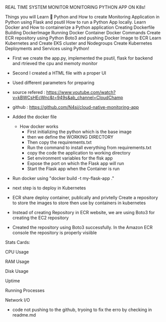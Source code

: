 REAL TIME SYSTEM MONITOR MONITORING PYTHON APP ON K8s!

Things you will Learn 🤯
Python and How to create Monitoring Application in Python using Flask and psutil
How to run a Python App locally.
Learn Docker and How to containerize a Python application
Creating Dockerfile
Building DockerImage
Running Docker Container
Docker Commands
Create ECR repository using Python Boto3 and pushing Docker Image to ECR
Learn Kubernetes and Create EKS cluster and Nodegroups
Create Kubernetes Deployments and Services using Python!

- First we create the app.py, implemented the psutil, flask for backend and rtrieved the cpu and memoty monitor
- Second I created a HTML file with a proper UI
- Used different parameters for preparing 
- source refered : https://www.youtube.com/watch?v=kBWCsHEcWnc&t=949s&ab_channel=CloudChamp
- github : https://github.com/N4si/cloud-native-monitoring-app
- Added the docker file
    - How docker works
        - First initializing the python which is the base image
        - then we define the WORKING DIRECTORY
        - Then copy the requirements.txt 
        - Run the command to install everything from requirements.txt
        - copy the code the application to working directory
        - Set environment variables for the flsk app
        - Expose the port on which the Flask app will run
        - Start the Flask app when the Container is run

- Run docker using  "docker build -t my-flask-app ."

- next step is to deploy in Kubernetes

- ECR share deploy container, publically and privtelly Create a repository to store the images to store then use by containers in kubernetes  

- Instead of creating Repository in ECR website, we are using Boto3 for creating the EC2 repository

- Created the repository using Boto3 successfully. In the Amazon ECR console the repository is properly visiible

Stats Cards:

CPU Usage

RAM Usage

Disk Usage

Uptime

Running Processes

Network I/O

- code not pushing to the github, tryoing to fix the erro by checking in readme.md
